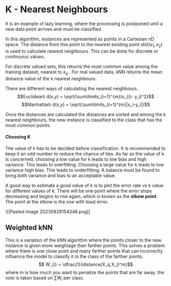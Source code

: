 

# K - Nearest Neighbours

It is an example of lazy learning, where the processing is postponed until a new data point arrives and must be classified. 

In this algorithm, instances are represented as points in a Cartesian nD space. 
The distance from this point to the nearest existing point $dist(x_1,x_2)$ is used to calculate nearest neighbours. This can be done for discrete or continuous values. 

For discrete valued sets, this returns the most common value among the training dataset, nearest to $x_q$ . For real valued data, kNN returns the mean distance value of the k nearest neighbours.

There are different ways of calculating the nearest neighbours.  
$$Euclidean\ d(x,y) = \sqrt{\sum\limits_{i=1}^{m}(x_{i}- y_i)^2}$$
$$Manhattan\ d(x,y) = \sqrt{\sum\limits_{i=1}^{m}|x_i-y_i|}$$

Once the distances are calculated the distances are sorted and among the k nearest neighbours, the new instance is classified to the class that has the most common points.

#### Choosing K
The value of k has to be decided before classification. It is recommended to keep it an odd number to reduce the chance of ties. 
As far as the value of k is concerned, choosing a low value for k leads to low bias and high variance. This leads to overfitting.
Choosing a large value for k leads to low variance high bias. This leads to underfitting.
A balance must be found to bring both variance and bias to an acceptable value. 

A good way to estimate a good value of k is to plot the error rate vs k value for different values of k. There will be one point where the error stops decreasing and begins to rise again, which is known as the **elbow point**. The point at the elbow is the one with least error.

![[Pasted image 20230828154348.png]]


## Weighted kNN
This is a variation of the kNN algorithm where the points closer to the new instance is given more weightage than farther points. This solves a problem where there is one close point and many farther points that can incorrectly influence the model to classify it in the class of the farther points.
$$ W_{i} = \dfrac{1}{distance(X_q,X_i)^m}$$
where m is how much you want to penalize the points that are far away.
the vote is taken based on $\sum{W_i}$ per class.





